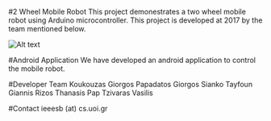 #2 Wheel Mobile Robot
This project demonestrates a two wheel mobile robot using Arduino microcontroller. This project is developed at 2017 by the team mentioned below.

![Alt text](https://github.com/ieeesbuoi/mobile/blob/master/mobilerobot.jpg "2Wheel Mobile Robot")

#Android Application
We have developed an android application to control the mobile robot. 

#Developer Team
Koukouzas Giorgos
Papadatos Giorgos
Sianko Tayfoun
Giannis Rizos
Thanasis Pap
Tzivaras Vasilis

#Contact
ieeesb (at) cs.uoi.gr
